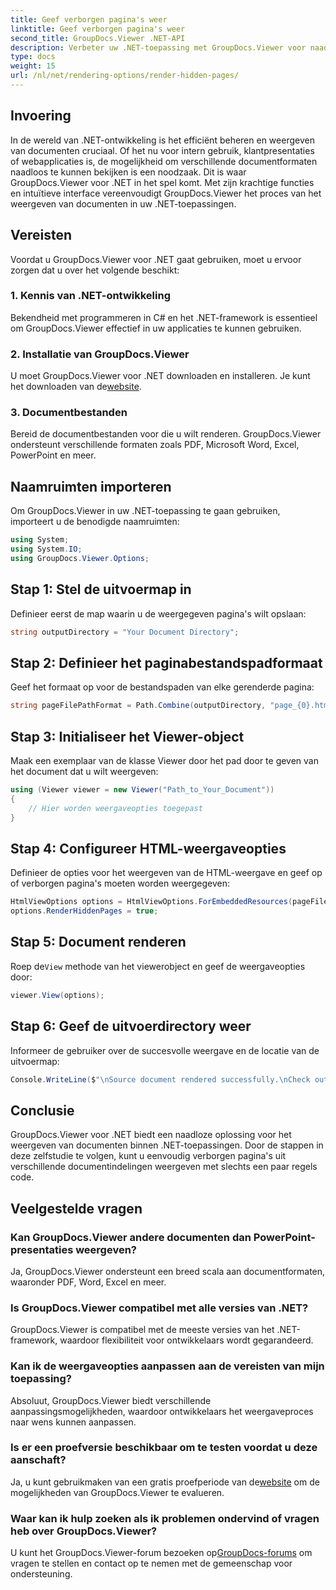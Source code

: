 ```yaml
---
title: Geef verborgen pagina's weer
linktitle: Geef verborgen pagina's weer
second_title: GroupDocs.Viewer .NET-API
description: Verbeter uw .NET-toepassing met GroupDocs.Viewer voor naadloze documentweergave. Volg onze stapsgewijze handleiding om verborgen pagina's moeiteloos weer te geven.
type: docs
weight: 15
url: /nl/net/rendering-options/render-hidden-pages/
---
```

## Invoering
In de wereld van .NET-ontwikkeling is het efficiënt beheren en weergeven van documenten cruciaal. Of het nu voor intern gebruik, klantpresentaties of webapplicaties is, de mogelijkheid om verschillende documentformaten naadloos te kunnen bekijken is een noodzaak. Dit is waar GroupDocs.Viewer voor .NET in het spel komt. Met zijn krachtige functies en intuïtieve interface vereenvoudigt GroupDocs.Viewer het proces van het weergeven van documenten in uw .NET-toepassingen.
## Vereisten
Voordat u GroupDocs.Viewer voor .NET gaat gebruiken, moet u ervoor zorgen dat u over het volgende beschikt:
### 1. Kennis van .NET-ontwikkeling
Bekendheid met programmeren in C# en het .NET-framework is essentieel om GroupDocs.Viewer effectief in uw applicaties te kunnen gebruiken.
### 2. Installatie van GroupDocs.Viewer
 U moet GroupDocs.Viewer voor .NET downloaden en installeren. Je kunt het downloaden van de[website](https://releases.groupdocs.com/viewer/net/).
### 3. Documentbestanden
Bereid de documentbestanden voor die u wilt renderen. GroupDocs.Viewer ondersteunt verschillende formaten zoals PDF, Microsoft Word, Excel, PowerPoint en meer.

## Naamruimten importeren
Om GroupDocs.Viewer in uw .NET-toepassing te gaan gebruiken, importeert u de benodigde naamruimten:
```csharp
using System;
using System.IO;
using GroupDocs.Viewer.Options;
```
## Stap 1: Stel de uitvoermap in
Definieer eerst de map waarin u de weergegeven pagina's wilt opslaan:
```csharp
string outputDirectory = "Your Document Directory";
```
## Stap 2: Definieer het paginabestandspadformaat
Geef het formaat op voor de bestandspaden van elke gerenderde pagina:
```csharp
string pageFilePathFormat = Path.Combine(outputDirectory, "page_{0}.html");
```
## Stap 3: Initialiseer het Viewer-object
Maak een exemplaar van de klasse Viewer door het pad door te geven van het document dat u wilt weergeven:
```csharp
using (Viewer viewer = new Viewer("Path_to_Your_Document"))
{
    // Hier worden weergaveopties toegepast
}
```
## Stap 4: Configureer HTML-weergaveopties
Definieer de opties voor het weergeven van de HTML-weergave en geef op of verborgen pagina's moeten worden weergegeven:
```csharp
HtmlViewOptions options = HtmlViewOptions.ForEmbeddedResources(pageFilePathFormat);
options.RenderHiddenPages = true;
```
## Stap 5: Document renderen
 Roep de`View` methode van het viewerobject en geef de weergaveopties door:
```csharp
viewer.View(options);
```
## Stap 6: Geef de uitvoerdirectory weer
Informeer de gebruiker over de succesvolle weergave en de locatie van de uitvoermap:
```csharp
Console.WriteLine($"\nSource document rendered successfully.\nCheck output in {outputDirectory}.");
```

## Conclusie
GroupDocs.Viewer voor .NET biedt een naadloze oplossing voor het weergeven van documenten binnen .NET-toepassingen. Door de stappen in deze zelfstudie te volgen, kunt u eenvoudig verborgen pagina's uit verschillende documentindelingen weergeven met slechts een paar regels code.
## Veelgestelde vragen
### Kan GroupDocs.Viewer andere documenten dan PowerPoint-presentaties weergeven?
Ja, GroupDocs.Viewer ondersteunt een breed scala aan documentformaten, waaronder PDF, Word, Excel en meer.
### Is GroupDocs.Viewer compatibel met alle versies van .NET?
GroupDocs.Viewer is compatibel met de meeste versies van het .NET-framework, waardoor flexibiliteit voor ontwikkelaars wordt gegarandeerd.
### Kan ik de weergaveopties aanpassen aan de vereisten van mijn toepassing?
Absoluut, GroupDocs.Viewer biedt verschillende aanpassingsmogelijkheden, waardoor ontwikkelaars het weergaveproces naar wens kunnen aanpassen.
### Is er een proefversie beschikbaar om te testen voordat u deze aanschaft?
Ja, u kunt gebruikmaken van een gratis proefperiode van de[website](https://releases.groupdocs.com/) om de mogelijkheden van GroupDocs.Viewer te evalueren.
### Waar kan ik hulp zoeken als ik problemen ondervind of vragen heb over GroupDocs.Viewer?
 U kunt het GroupDocs.Viewer-forum bezoeken op[GroupDocs-forums](https://forum.groupdocs.com/c/viewer/9) om vragen te stellen en contact op te nemen met de gemeenschap voor ondersteuning.